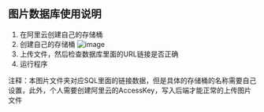 ## 图片数据库使用说明
1. 在阿里云创建自己的存储桶
2. 创建自己的存储桶
![image](https://user-images.githubusercontent.com/84625273/178516843-515c85a5-da4c-4ad8-b8b5-eaed32ad1b3e.png)
3. 上传文件，然后检查数据库里面的URL链接是否正确
4. 运行程序

注释：本图片文件夹对应SQL里面的链接数据，但是具体的存储桶的名称需要自己设置，此外，个人需要创建阿里云的AccessKey，写入后端才能正常的上传图片文件
